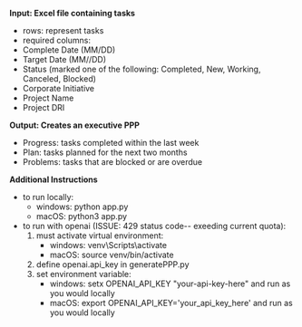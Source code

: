 **Input: Excel file containing tasks**

- rows: represent tasks
- required columns:
- Complete Date (MM/DD)
- Target Date (MM//DD)
- Status (marked one of the following: Completed, New, Working, Canceled, Blocked)
- Corporate Initiative
- Project Name
- Project DRI

**Output: Creates an executive PPP**

- Progress: tasks completed within the last week
- Plan: tasks planned for the next two months
- Problems: tasks that are blocked or are overdue

**Additional Instructions**

- to run locally:
     - windows: python app.py
     - macOS: python3 app.py
- to run with openai (ISSUE: 429 status code-- exeeding current quota):
     1. must activate virtual environment:
        - windows: venv\Scripts\activate
        - macOS: source venv/bin/activate
     2. define openai.api_key in generatePPP.py
     3. set environment variable:
        - windows: setx OPENAI_API_KEY "your-api-key-here" and run as you would locally
        - macOS: export OPENAI_API_KEY='your_api_key_here' and run as you would locally


           
